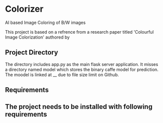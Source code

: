 # Colorizer
AI based Image Coloring of B/W images

This project is based on a refrence from a research paper titled 'Colourful Image Colorization' authored by 

## Project Directory
The directory includes app.py as the main flask server application. It misses a directory named model which stores the binary caffe model for prediction. The moodel is linked at __ due to file size limit on Github. 

## Requirements
The project needs to be installed with following requirements
-
